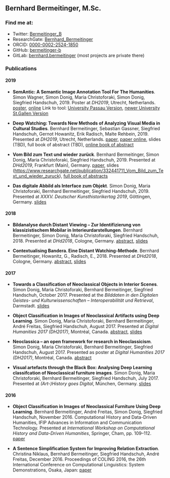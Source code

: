 ## Bernhard Bermeitinger, M.Sc.

### Find me at:

- Twitter: [Bermeitinger_B](https://twitter.com/bermeitinger_b)
- ResearchGate: [Bernhard_Bermeitinger](https://www.researchgate.net/profile/Bernhard_Bermeitinger)
- ORCID: [0000-0002-2524-1850](https://orcid.org/0000-0002-2524-1850)
- GitHub: [bermeitinger-b](https://github.com/bermeitinger-b)
- GitLab: [bernhard.bermeitinger](https://gitlab.com/bernhard.bermeitinger) (most projects are private there)

### Publications

#### 2019
- **SemAntic: A Semantic Image Annotation Tool For The Humanities**. Simon Wagner, Simon Donig, Maria Christoforaki, Simon Donig, Siegfried Handschuh, 2019. Poster at _DH2019_, Utrecht, Netherlands. [poster](https://www.researchgate.net/publication/334317882_SemAntic_-_A_semantic_annotation_tool_for_the_Humanities/citations), [online](https://dev.clariah.nl/files/dh2019/boa/0341.html)
Link to tool: [University Passau Version](https://gitlab.com/nlp-passau/semantic-image-annotation-tool), [newer University St.Gallen Version](https://gitlab.com/ds-unisg/semantic-image-annotation-tool)


- **Deep Watching: Towards New Methods of Analyzing Visual Media in Cultural Studies**. Bernhard Bermeitinger, Sebastian Gassner, Siegfried Handschuh, Gernot Howanitz, Erik Radisch, Malte Rehbein, 2019. Presented at _DH2019_, Utrecht, Netherlands. [paper](), [paper online](https://dev.clariah.nl/files/dh2019/boa/0335.html), slides (TBD), full book of abstract (TBD), [online book of abstract](https://dh2019.adho.org/programme/book-of-abstracts/)

- **Vom Bild zum Text und wieder zurück**. Bernhard Bermeitinger, Simon Donig, Maria Christoforaki, Siegfried Handschuh, 2019. Presented at _DHd2019_, Frankfurt (Main), Germany. [paper](https://www.researchgate.net/publication/332275547), slides (https://www.researchgate.net/publication/332441711_Vom_Bild_zum_Text_und_wieder_zuruck), [full book of abstracts](https://zenodo.org/record/2596095)

- **Das digitale Abbild als Interface zum Objekt**. Simon Donig, Maria Christoforaki, Bernhard Bermeitinger, Siegfried Handschuh, 2019. Presented at _XXXV. Deutscher Kunsthistorikertag 2019_, Göttingen, Germany. [slides](https://www.researchgate.net/publication/332344200)

#### 2018

- **Bildanalyse durch Distant Viewing – Zur Identifizierung von klassizistischem Mobilar in Interieurdarstellungen**. Bernhard Bermeitinger, Simon Donig, Maria Christoforaki, Siegfried Handschuh, 2018. Presented at _DHd2018_, Cologne, Germany. [abstract](https://www.researchgate.net/publication/322525886), [slides](https://doi.org/10.13140/RG.2.2.12597.17121)

- **Contextualising Bandera. Eine Distant Watching-Methode**. Bernhard Bermeitinger, Howanitz, G., Radisch, E., 2018. Presented at _DHd2018_, Cologne, Germany. [abstract](https://www.researchgate.net/publication/323507402), [slides](https://doi.org/10.13140/RG.2.2.22663.50084)


#### 2017

- **Towards a Classification of Neoclassical Objects in Interior Scenes**. Simon Donig, Maria Christoforaki, Bernhard Bermeitinger, Siegfried Handschuh, October 2017. Presented at the _Bilddaten in den Digitalen Geistes- und Kulturwissenschaften – Interoperabilität und Retrieval_, Darmstadt. [slides](https://www.researchgate.net/publication/320346839)

- **Object Classification in Images of Neoclassical Artifacts using Deep Learning**. Simon Donig, Maria Christoforaki, Bernhard Bermeitinger, André Freitas, Siegfried Handschuh, August 2017. Presented at _Digital Humanities 2017 (DH2017)_, Montréal, Canada. [abstract](https://www.researchgate.net/publication/320413198), [slides](https://www.researchgate.net/publication/319174970)

- **Neoclassica – an open framework for research in Neoclassicism**. Simon Donig, Maria Christoforaki, Bernhard Bermeitinger, Siegfried Handschuh, August 2017. Presented as poster at _Digital Humanities 2017 (DH2017)_, Montréal, Canada. [abstract](https://www.researchgate.net/publication/319307122)

- **Visual artefacts through the Black Box: Analysing Deep Learning classifcation of Neoclassical furniture images**. Simon Donig, Maria Christoforaki, Bernhard Bermeitinger, Siegfried Handschuh, July 2017. Presented at _(Art-)History goes Digital_, München, Germany. [slides](https://www.researchgate.net/publication/319204814)


#### 2016

- **Object Classification in Images of Neoclassical Furniture Using Deep Learning**. Bernhard Bermeitinger, André Freitas, Simon Donig, Siegfried Handschuh, November 2016. Computational History and Data-Driven Humanities, IFIP Advances in Information and Communication Technology. Presented at _International Workshop on Computational History and Data-Driven Humanities_, Springer, Cham, pp. 109–112. [paper](https://doi.org/10.1007/978-3-319-46224-0_10)

- **A Sentence Simplification System for Improving Relation Extraction**. Christina Niklaus, Bernhard Bermeitinger, Siegfried Handschuh, André Freitas, December 2016. Proceedings of COLING 2016, the 26th International Conference on Computational Linguistics: System Demonstrations, Osaka, Japan: [paper](https://www.researchgate.net/publication/315670222)

